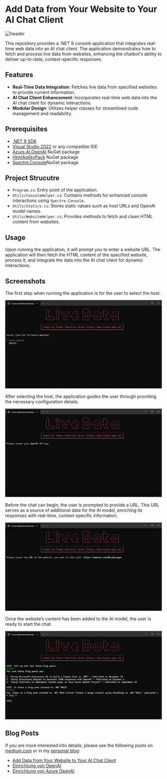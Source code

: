 # Add Data from Your Website to Your AI Chat Client

![header](/docs/header.png)

This repository provides a .NET 9 console application that integrates real-time web data into an AI chat client. The application demonstrates how to fetch and process live data from websites, enhancing the chatbot's ability to deliver up-to-date, context-specific responses.

## Features

- **Real-Time Data Integration**: Fetches live data from specified websites to provide current information.
- **AI Chat Client Enhancement**: Incorporates real-time web data into the AI chat client for dynamic interactions.
- **Modular Design**: Utilizes helper classes for streamlined code management and readability.

## Prerequisites

- [.NET 9 SDK](https://dotnet.microsoft.com/en-us/download/dotnet/9.0)
- [Visual Studio 2022](https://visualstudio.microsoft.com/) or any compatible IDE
- [Azure.AI.OpenAI](https://www.nuget.org/packages/Azure.AI.OpenA) NuGet package
- [HtmlAgilityPack](https://www.nuget.org/packages/HtmlAgilityPack) NuGet package
- [Spectre.Console](https://www.nuget.org/packages/Spectre.Console)NuGet package

## Project Strucutre

- `Program.cs`: Entry point of the application.
- `Utils/ConsoleHelper.cs`: Contains methods for enhanced console interactions using `Spectre.Console`.
- `Utils/Statics.cs`: Stores static values such as host URLs and OpenAI model names.
- `Utils/WebsiteHelper.cs`: Provides methods to fetch and clean HTML content from websites.

## Usage

Upon running the application, it will prompt you to enter a website URL. The application will then fetch the HTML content of the specified website, process it, and integrate the data into the AI chat client for dynamic interactions.

## Screenshots

The first step when running the application is for the user to select the host.

![screenshot-01](docs/ai-live-data-website-01.png)

After selecting the host, the application guides the user through providing the necessary configuration details.

![screenshot-02](docs/ai-live-data-website-02.png)

Before the chat can begin, the user is prompted to provide a URL. This URL serves as a source of additional data for the AI model, enriching its responses with real-time, context-specific information.

![screenshot-03](docs/ai-live-data-website-03.png)

Once the website’s content has been added to the AI model, the user is ready to start the chat.

![screenshot-04](docs/ai-live-data-website-04.png)

## Blog Posts

If you are more interested into details, please see the following posts on [medium.com](https://medium.com/@tsjdevapps) or in my [personal blog](https://www.tsjdev-apps.de):

- [Add Data from Your Website to Your AI Chat Client](https://medium.com/medialesson/add-data-from-your-website-to-your-ai-chat-client-cee94ffcd1f6)
- [Einrichtung von OpenAI](https://www.tsjdev-apps.de/einrichtung-von-openai/)
- [Einrichtung von Azure OpenAI](https://www.tsjdev-apps.de/einrichtung-von-azure-openai/)
